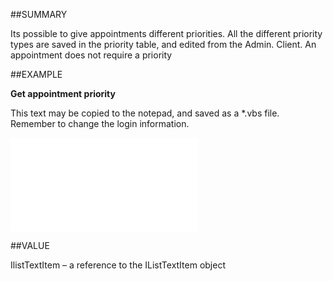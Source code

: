 
##SUMMARY


Its possible to give appointments different priorities. All the different priority types are saved in the priority table, and edited from the Admin. Client. An appointment does not require a priority



##EXAMPLE

**Get appointment priority**

This text may be copied to the notepad, and saved as a *.vbs file. Remember to change the login information.

![](..\..\Examples\vbs\SOAppointment.Example.vbs.txt)


##VALUE

IlistTextItem – a reference to the IListTextItem object

